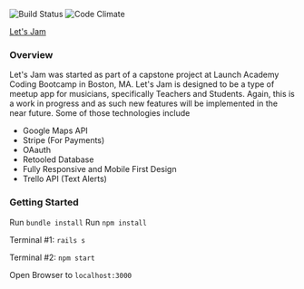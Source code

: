 ![Build Status](https://codeship.com/projects/ca7c47b0-085b-0135-4b2a-7639116c9856/status?branch=master)
![Code Climate](https://codeclimate.com/github/MichaelA59/letsjam.png)


[Let's Jam](http://letsjamapp.herokuapp.com)


### Overview
Let's Jam was started as part of a capstone project at Launch Academy Coding Bootcamp in Boston, MA. Let's Jam is designed to be a type of meetup app for musicians, specifically Teachers and Students. Again, this is a work in progress and as such new features will be implemented in the near future. Some of those technologies include

* Google Maps API
* Stripe (For Payments)
* OAauth
* Retooled Database
* Fully Responsive and Mobile First Design
* Trello API (Text Alerts)

### Getting Started

Run ```bundle install```
Run ```npm install```

Terminal #1:
  ```rails s```
  
Terminal #2:
  ```npm start```
  
  Open Browser to ```localhost:3000```
